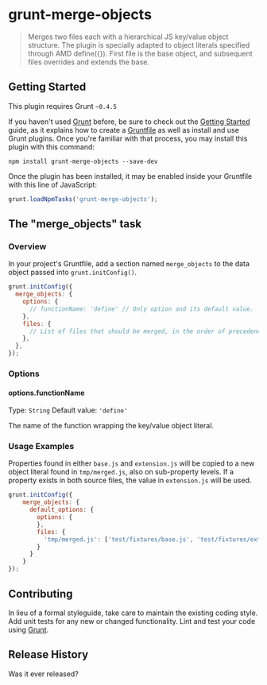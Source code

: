 # grunt-merge-objects

> Merges two files each with a hierarchical JS key/value object structure. The plugin is specially adapted to object literals specified through AMD define({}). First file is the base object, and subsequent files overrides and extends the base. 

## Getting Started
This plugin requires Grunt `~0.4.5`

If you haven't used [Grunt](http://gruntjs.com/) before, be sure to check out the [Getting Started](http://gruntjs.com/getting-started) guide, as it explains how to create a [Gruntfile](http://gruntjs.com/sample-gruntfile) as well as install and use Grunt plugins. Once you're familiar with that process, you may install this plugin with this command:

```shell
npm install grunt-merge-objects --save-dev
```

Once the plugin has been installed, it may be enabled inside your Gruntfile with this line of JavaScript:

```js
grunt.loadNpmTasks('grunt-merge-objects');
```

## The "merge_objects" task

### Overview
In your project's Gruntfile, add a section named `merge_objects` to the data object passed into `grunt.initConfig()`.

```js
grunt.initConfig({
  merge_objects: {
    options: {
      // functionName: 'define' // Only option and its default value.
    },
    files: {
      // List of files that should be merged, in the order of precedence. Later files override properties in earlier files.
    },
  },
});
```

### Options

#### options.functionName
Type: `String`
Default value: `'define'`

The name of the function wrapping the key/value object literal.

### Usage Examples

Properties found in either `base.js` and `extension.js` will be copied to a new object literal found in `tmp/merged.js`, also on sub-property levels.
If a property exists in both source files, the value in `extension.js` will be used.

```js
grunt.initConfig({
    merge_objects: {
      default_options: {
        options: {
        },
        files: {
          'tmp/merged.js': ['test/fixtures/base.js', 'test/fixtures/extension.js']
        }
      }
    }
});
```


## Contributing
In lieu of a formal styleguide, take care to maintain the existing coding style. Add unit tests for any new or changed functionality. Lint and test your code using [Grunt](http://gruntjs.com/).

## Release History
Was it ever released?
